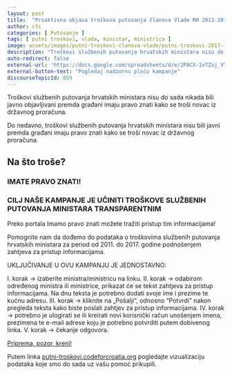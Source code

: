 ```yaml
---
layout: post
title:  "Proaktivna objava troškova putovanja članova Vlade RH 2011-2016. godina"
author: cfc
categories: [ Putovanje ]
tags: [ putni troskovi, vlada, ministar, ministrica ]
image: assets/images/putni-troskovi-clanova-vlade/putni-troskovi-2017-1920x1920.png
description: "Troškovi službenih putovanja hrvatskih ministara nisu do sada nikada bili javno objavljivani premda građani imaju pravo znati kako se troši novac iz državnog proračuna."
auto-redirect: false
external-url: 'https://docs.google.com/spreadsheets/d/e/2PACX-1vTZaj_VY6v5afcffbYjI_467qKBfgUv868rcVwaAGTKuuRALOIItR2JMyuTW4paboxAnX6N4bX3VhOh/pubhtml?gid=829997552&single=true'
external-button-text: "Pogledaj nadzornu ploču kampanje"
discourseTopicId: 859
---
```


Troškovi službenih putovanja hrvatskih ministara nisu do sada nikada bili javno objavljivani premda građani imaju pravo znati kako se troši novac iz državnog proračuna.

Do nedavno, troškovi službenih putovanja hrvatskih ministara nisu bili javni premda građani imaju pravo znati kako se troši novac iz državnog proračuna.

## Na što troše?

### IMATE PRAVO ZNATI!
### CILJ NAŠE KAMPANJE JE UČINITI TROŠKOVE SLUŽBENIH PUTOVANJA MINISTARA TRANSPARENTNIM

Preko portala Imamo pravo znati možete tražiti pristup tim informacijama!

Pomognite nam da dođemo do podataka o troškovima službenih putovanja hrvatskih ministara za period od 2011. do 2017. godine podnošenjem zahtjeva za pristup informacijama.

UKLJUČIVANJE U OVU KAMPANJU JE JEDNOSTAVNO:

I. korak → izaberite ministra/ministricu na linku.
II. korak → odabirom određenog ministra ili ministrice, prikazat će se tekst zahtjeva za pristup informacijama. Na dnu teksta je potrebno dodati svoje ime i prezime te kućnu adresu.
III. korak → kliknite na „Pošalji“, odnosno “Potvrdi” nakon pregleda teksta kako biste poslali zahtjev za pristup informacijama.
IV. korak → potrebno je ulogirati se ili kreirati novi korisnički račun unošenjem imena, prezimena te e-mail adrese koju je potrebno potvrditi putem dobivenog linka.
V. korak → čekanje odgovora.

[Priprema, pozor, kreni!](https://docs.google.com/spreadsheets/d/e/2PACX-1vTZaj_VY6v5afcffbYjI_467qKBfgUv868rcVwaAGTKuuRALOIItR2JMyuTW4paboxAnX6N4bX3VhOh/pubhtml?gid=829997552&single=true)

Putem linka [putni-troskovi.codeforcroatia.org](http://putni-troskovi.codeforcroatia.org/) pogledajte vizualizaciju podataka koje smo do sada uz vašu pomoć prikupili.
